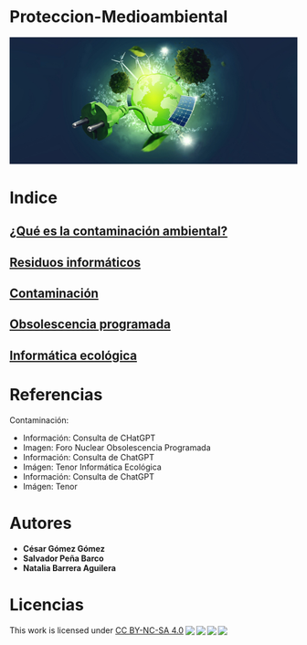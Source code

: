 # Proteccion-Medioambiental
![Proteccion Medioambiental](/img/impacto.jpg)
# Indice
## [¿Qué es la contaminación ambiental?](contaminacion.md)
## [Residuos informáticos](residuos.md)
## [Contaminación](contaminacion.md)
## [Obsolescencia programada](ObsolescenciaProgramada.md) 
## [Informática ecológica](InformaticaEcologica.md)
# Referencias
Contaminación:
  * Información: Consulta de CHatGPT
  * Imagen: Foro Nuclear
Obsolescencia Programada
 * Información: Consulta de ChatGPT
 * Imágen: Tenor
Informática Ecológica
 * Información: Consulta de ChatGPT
 * Imágen: Tenor

# Autores
* **César Gómez Gómez**
* **Salvador Peña Barco**
* **Natalia Barrera Aguilera**

# Licencias
<p xmlns:cc="http://creativecommons.org/ns#" >This work is licensed under <a href="http://creativecommons.org/licenses/by-nc-sa/4.0/?ref=chooser-v1" target="_blank" rel="license noopener noreferrer" style="display:inline-block;">CC BY-NC-SA 4.0<img style="height:22px!important;margin-left:3px;vertical-align:text-bottom;" src="https://mirrors.creativecommons.org/presskit/icons/cc.svg?ref=chooser-v1"><img style="height:22px!important;margin-left:3px;vertical-align:text-bottom;" src="https://mirrors.creativecommons.org/presskit/icons/by.svg?ref=chooser-v1"><img style="height:22px!important;margin-left:3px;vertical-align:text-bottom;" src="https://mirrors.creativecommons.org/presskit/icons/nc.svg?ref=chooser-v1"><img style="height:22px!important;margin-left:3px;vertical-align:text-bottom;" src="https://mirrors.creativecommons.org/presskit/icons/sa.svg?ref=chooser-v1"></a></p>

